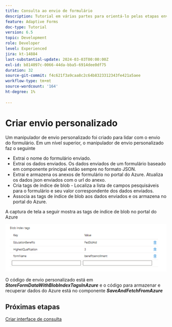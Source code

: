 ```yaml
---
title: Consulta ao envio de formulário
description: Tutorial em várias partes para orientá-lo pelas etapas envolvidas na consulta de envios de formulários armazenados no portal do Azure
feature: Adaptive Forms
doc-type: Tutorial
version: 6.5
topic: Development
role: Developer
level: Experienced
jira: kt-14884
last-substantial-update: 2024-03-03T00:00:00Z
exl-id: b814097c-0066-44da-bba5-6914dee0df75
duration: 32
source-git-commit: f4c621f3a9caa8c2c64b8323312343fe421a5aee
workflow-type: tm+mt
source-wordcount: '164'
ht-degree: 1%

---
```


# Criar envio personalizado

Um manipulador de envio personalizado foi criado para lidar com o envio do formulário. Em um nível superior, o manipulador de envio personalizado faz o seguinte

* Extrai o nome do formulário enviado.
* Extrai os dados enviados. Os dados enviados de um formulário baseado em componente principal estão sempre no formato JSON.
* Extrai e armazena os anexos de formulário no portal do Azure. Atualiza os dados json enviados com o url do anexo.
* Cria tags de índice de blob - Localiza a lista de campos pesquisáveis para o formulário e seu valor correspondente dos dados enviados.
* Associa as tags de índice de blob aos dados enviados e os armazena no portal do Azure.

A captura de tela a seguir mostra as tags de índice de blob no portal do Azure

![blob-index-tags](assets/blob-index-tags.png)

O código de envio personalizado está em **_StoreFormDataWithBlobIndexTagsInAzure_** e o código para armazenar e recuperar dados do Azure está no componente **_SaveAndFetchFromAzure_**

## Próximas etapas

[Criar interface de consulta](./part3.md)
